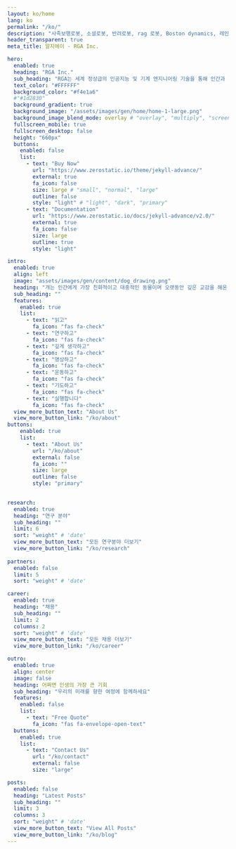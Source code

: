 ```yaml
---
layout: ko/home
lang: ko
permalink: "/ko/"
description: "사족보행로봇, 소셜로봇, 반려로봇, rag 로봇, Boston dynamics, 레인보우로보틱스, unitree, 알지에이아이엔씨"
header_transparent: true
meta_title: 알지에이 - RGA Inc.

hero:
  enabled: true
  heading: "RGA Inc."
  sub_heading: "RGA는 세계 정상급의 인공지능 및 기계 엔지니어링 기술을 통해 인간과 지성적이고 감성적인 소통을 하며 실내 뿐만 아니라 야외활동을 함께 할 수 있는 로봇을 만듭니다."
  text_color: "#FFFFFF"
  background_color: "#f4e1a6"
  #"#1d2830"
  background_gradient: true
  background_image: "/assets/images/gen/home/home-1-large.png"
  background_image_blend_mode: overlay # "overlay", "multiply", "screen"
  fullscreen_mobile: true
  fullscreen_desktop: false
  height: "660px"
  buttons:
    enabled: false
    list:
      - text: "Buy Now"
        url: "https://www.zerostatic.io/theme/jekyll-advance/"
        external: true
        fa_icon: false
        size: large # "small", "normal", "large"
        outline: false
        style: "light" # "light", "dark", "primary"
      - text: "Documentation"
        url: "https://www.zerostatic.io/docs/jekyll-advance/v2.0/"
        external: true
        fa_icon: false
        size: large
        outline: true
        style: "light"

intro:
  enabled: true
  align: left
  image: "assets/images/gen/content/dog_drawing.png"
  heading: "개는 인간에게 가장 친화적이고 대중적인 동물이며 오랫동안 깊은 교감을 해온 동물입니다. RGA는 이러한 개를 공학적으로 재창조합니다. RGA는 이를 R.pet 이라 명명합니다. RGA 구성원은 도전적이고 창의적인 목표를 달성하기 위해 다음과 같은 원칙을 가지고 일합니다."
  sub_heading: ""
  features:
    enabled: true
    list:
      - text: "읽고"
        fa_icon: "fas fa-check"
      - text: "연구하고"
        fa_icon: "fas fa-check"
      - text: "깊게 생각하고"
        fa_icon: "fas fa-check"
      - text: "명상하고"
        fa_icon: "fas fa-check"
      - text: "운동하고"
        fa_icon: "fas fa-check"
      - text: "기도하고"
        fa_icon: "fas fa-check"
      - text: "실행합니다"
        fa_icon: "fas fa-check"
  view_more_button_text: "About Us"
  view_more_button_link: "/ko/about"
buttons:
    enabled: true
    list:
      - text: "About Us"
        url: "/ko/about"
        external: false
        fa_icon: ""
        size: large
        outline: false
        style: "primary"
        

research:
  enabled: true
  heading: "연구 분야"
  sub_heading: ""
  limit: 6
  sort: "weight" # 'date'
  view_more_button_text: "모든 연구분야 더보기"
  view_more_button_link: "/ko/research"
      
partners:
  enabled: false
  limit: 5
  sort: "weight" # 'date'

career:
  enabled: true
  heading: "채용"
  sub_heading: ""
  limit: 2
  columns: 2
  sort: "weight" # 'date'
  view_more_button_text: "모든 채용 더보기"
  view_more_button_link: "/ko/career"

outro:
  enabled: true
  align: center
  image: false
  heading: 어쩌면 인생의 가장 큰 기회
  sub_heading: "우리의 미래를 향한 여정에 함께하세요"
  features:
    enabled: false
    list:
      - text: "Free Quote"
        fa_icon: "fas fa-envelope-open-text"
  buttons:
    enabled: true
    list:
      - text: "Contact Us"
        url: "/ko/contact"
        external: false
        size: "large"

posts:
  enabled: false
  heading: "Latest Posts"
  sub_heading: ""
  limit: 3
  columns: 3
  sort: "weight" # 'date'
  view_more_button_text: "View All Posts"
  view_more_button_link: "/ko/blog"
---
```

